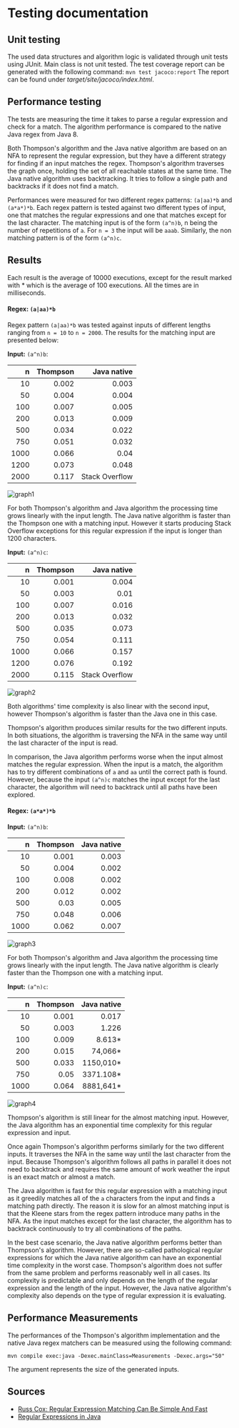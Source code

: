 # Testing documentation

## Unit testing

The used data structures and algorithm logic is validated through unit tests using JUnit. Main class is not unit
tested. The test coverage report can be generated with the following command:
        ```
        mvn test jacoco:report
        ```
The report can be found under _target/site/jacoco/index.html_.

## Performance testing

The tests are measuring the time it takes to parse a regular expression and check for a match. The algorithm
performance is compared to the native Java regex from Java 8. 

Both Thompson's algorithm and the Java native algorithm are based on an NFA to represent the regular expression, but
they have a different strategy for finding if an input matches the regex. Thompson's algorithm traverses the graph once,
holding the set of all reachable states at the same time. The Java native algorithm uses backtracking. It tries to follow
a single path and backtracks if it does not find a match.

Performances were measured for two different regex patterns: `(a|aa)*b` and `(a*a*)*b`.
Each regex pattern is tested against two different types of input, one that matches the regular expressions and one
that matches except for the last character.
The matching input is of the form `(a^n)b`, n being the number of repetitions of `a`. For `n = 3` the input will be `aaab`.
Similarly, the non matching pattern is of the form `(a^n)c`.

## Results

Each result is the average of 10000 executions, except for the result marked with * which is the average of 100 executions.
All the times are in milliseconds.

#### Regex: `(a|aa)*b`

Regex pattern `(a|aa)*b` was tested against inputs of different lengths ranging from `n = 10` to `n = 2000`. The results
for the matching input are presented below:

**Input:** `(a^n)b`:

|n| Thompson | Java native|
|---:|---:|---:|
| 10 | 0.002 | 0.003 | 
| 50 | 0.004 | 0.004 | 
| 100 | 0.007 | 0.005 |
| 200 | 0.013 | 0.009 |
| 500 | 0.034 | 0.022 |
| 750 | 0.051 | 0.032 |  
| 1000 | 0.066 | 0.04 |
| 1200 | 0.073 | 0.048 |
| 2000 | 0.117 | Stack Overflow |

![graph1](resources/graph1.png)

For both Thompson's algorithm and Java algorithm the processing time grows linearly with the input length. The Java native
algorithm is faster than the Thompson one with a matching input. However it starts producing Stack Overflow
exceptions for this regular expression if the input is longer than 1200 characters.

**Input:** `(a^n)c`:

|n| Thompson | Java native|
|---:|---:|---:|
| 10 | 0.001 | 0.004 | 
| 50 | 0.003 | 0.01 | 
| 100 | 0.007 | 0.016 |
| 200 | 0.013 | 0.032 |
| 500 | 0.035 | 0.073 |
| 750 | 0.054 | 0.111 |  
| 1000 | 0.066 | 0.157 |
| 1200 | 0.076 | 0.192 |
| 2000 | 0.115 | Stack Overflow |

![graph2](resources/graph2.png)

Both algorithms' time complexity is also linear with the second input, however Thompson's algorithm is faster than the Java
one in this case.

Thompson's algorithm produces similar results for the two different inputs. In both situations, the algorithm is traversing
the NFA in the same way until the last character of the input is read. 

In comparison, the Java algorithm performs worse when the input almost matches the regular expression. When the input is a match,
the algorithm has to try different combinations of `a` and `aa` until the correct path is found. However, because the input
`(a^n)c` matches the input except for the last character, the algorithm will need to backtrack until all paths have been explored.

#### Regex: `(a*a*)*b`

**Input:** `(a^n)b`:

|n| Thompson | Java native|
|---:|---:|---:|
| 10 | 0.001 | 0.003 | 
| 50 | 0.004 | 0.002 | 
| 100 | 0.008 | 0.002 |
| 200 | 0.012 | 0.002 |
| 500 | 0.03 | 0.005 |
| 750 | 0.048 | 0.006 |
| 1000 | 0.062 | 0.007 |

![graph3](resources/graph3.png)

For both Thompson's algorithm and Java algorithm the processing time grows linearly with the input length. The Java native
algorithm is clearly faster than the Thompson one with a matching input.

**Input:** `(a^n)c`:

|n| Thompson | Java native|
|---:|---:|---:|
| 10 | 0.001 | 0.017 |
| 50 | 0.003 | 1.226 |
| 100 | 0.009 | 8.613* | 
| 200 | 0.015 | 74,066* |
| 500 | 0.033 | 1150,010* |
| 750 | 0.05 | 3371.108* |
| 1000 | 0.064 | 8881,641* |

![graph4](resources/graph4.png)

Thompson's algorithm is still linear for the almost matching input. However, the Java algorithm has an exponential time
complexity for this regular expression and input.

Once again Thompson's algorithm performs similarly for the two different inputs. It traverses the NFA in the same way until
the last character from the input. Because Thompson's algorithm follows all paths in parallel it does not need to backtrack
and requires the same amount of work weather the input is an exact match or almost a match.
 
The Java algorithm is fast for this regular expression with a matching input as it greedily matches all of the `a` characters
from the input and finds a matching path directly. The reason it is slow for an almost matching input is that the Kleene stars
from the regex pattern introduce many paths in the NFA. As the input matches except for the last character, the algorithm has
to backtrack continuously to try all combinations of the paths.

In the best case scenario, the Java native algorithm performs better than Thompson's algorithm. However, there are so-called
pathological regular expressions for which the Java native algorithm can have an exponential time complexity in the worst
case. Thompson's algorithm does not suffer from the same problem and performs reasonably well in all cases. Its complexity
is predictable and only depends on the length of the regular expression and the length of the input. However, the Java native
algorithm's complexity also depends on the type of regular expression it is evaluating.

## Performance Measurements

The performances of the Thompson's algorithm implementation and the native Java regex matchers can be measured
using the following command:

```
mvn compile exec:java -Dexec.mainClass=Measurements -Dexec.args="50"
```

The argument represents the size of the generated inputs.

## Sources
- [Russ Cox: Regular Expression Matching Can Be Simple And Fast](https://swtch.com/~rsc/regexp/regexp1.html)
- [Regular Expressions in Java](http://www.amygdalum.net/en/efficient-regular-expressions-java.html)